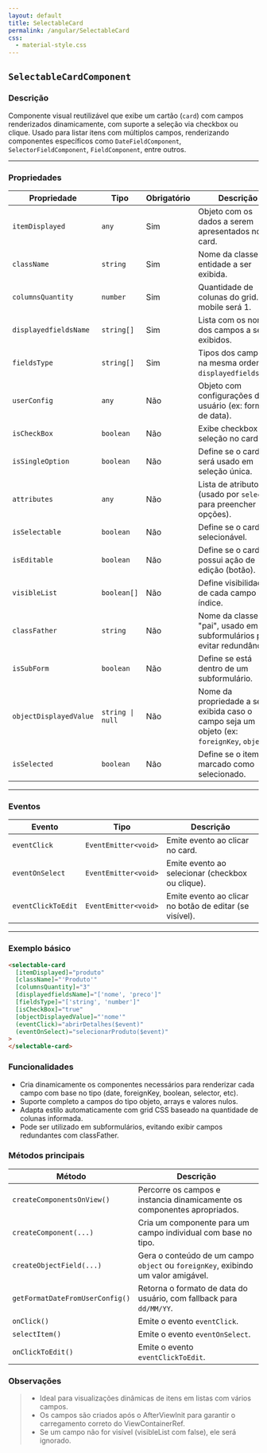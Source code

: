 ```yaml
---
layout: default
title: SelectableCard
permalink: /angular/SelectableCard
css:
  - material-style.css
---
```

## `SelectableCardComponent`

### Descrição

Componente visual reutilizável que exibe um cartão (`card`) com campos renderizados dinamicamente, com suporte a seleção via checkbox ou clique. Usado para listar itens com múltiplos campos, renderizando componentes específicos como `DateFieldComponent`, `SelectorFieldComponent`, `FieldComponent`, entre outros.

---

### Propriedades

| Propriedade            | Tipo             | Obrigatório | Descrição                                                                                   | Exemplo                        |
| ---------------------- | ---------------- | ----------- | ------------------------------------------------------------------------------------------- | ------------------------------ |
| `itemDisplayed`        | `any`            | Sim         | Objeto com os dados a serem apresentados no card.                                           | `{ nome: 'Maria', idade: 44 }` |
| `className`            | `string`         | Sim         | Nome da classe da entidade a ser exibida.                                                   | `'Produto'`                    |
| `columnsQuantity`      | `number`         | Sim         | Quantidade de colunas do grid. Em mobile será 1.                                            | `3`                            |
| `displayedfieldsName`  | `string[]`       | Sim         | Lista com os nomes dos campos a serem exibidos.                                             | `['nome', 'idade']`            |
| `fieldsType`           | `string[]`       | Sim         | Tipos dos campos, na mesma ordem de `displayedfieldsName`.                                  | `['string', 'number']`         |
| `userConfig`           | `any`            | Não         | Objeto com configurações do usuário (ex: formato de data).                                  | `{ dateFormat: 'dd/MM/yyyy' }` |
| `isCheckBox`           | `boolean`        | Não         | Exibe checkbox de seleção no card.                                                          | `true`                         |
| `isSingleOption`       | `boolean`        | Não         | Define se o card será usado em seleção única.                                               | `false`                        |
| `attributes`           | `any`            | Não         | Lista de atributos (usado por `selector` para preencher opções).                            |                                |
| `isSelectable`         | `boolean`        | Não         | Define se o card é selecionável.                                                            | `true`                         |
| `isEditable`           | `boolean`        | Não         | Define se o card possui ação de edição (botão).                                             | `false`                        |
| `visibleList`          | `boolean[]`      | Não         | Define visibilidade de cada campo por índice.                                               | `[true, false, true]`          |
| `classFather`          | `string`         | Não         | Nome da classe "pai", usado em subformulários para evitar redundância.                      | `'Pessoa'`                     |
| `isSubForm`            | `boolean`        | Não         | Define se está dentro de um subformulário.                                                  | `false`                        |
| `objectDisplayedValue` | `string \| null` | Não         | Nome da propriedade a ser exibida caso o campo seja um objeto (ex: `foreignKey`, `object`). | `'nome'`                       |
| `isSelected`           | `boolean`        | Não         | Define se o item está marcado como selecionado.                                             | `false`                        |

---

### Eventos

| Evento             | Tipo                 | Descrição                                               |
| ------------------ | -------------------- | ------------------------------------------------------- |
| `eventClick`       | `EventEmitter<void>` | Emite evento ao clicar no card.                         |
| `eventOnSelect`    | `EventEmitter<void>` | Emite evento ao selecionar (checkbox ou clique).        |
| `eventClickToEdit` | `EventEmitter<void>` | Emite evento ao clicar no botão de editar (se visível). |

---

### Exemplo básico

```html
<selectable-card
  [itemDisplayed]="produto"
  [className]="'Produto'"
  [columnsQuantity]="3"
  [displayedfieldsName]="['nome', 'preco']"
  [fieldsType]="['string', 'number']"
  [isCheckBox]="true"
  [objectDisplayedValue]="'nome'"
  (eventClick)="abrirDetalhes($event)"
  (eventOnSelect)="selecionarProduto($event)"
>
</selectable-card>
```

### Funcionalidades

- Cria dinamicamente os componentes necessários para renderizar cada campo com base no tipo (date, foreignKey, boolean, selector, etc).
- Suporte completo a campos do tipo objeto, arrays e valores nulos.
- Adapta estilo automaticamente com grid CSS baseado na quantidade de colunas informada.
- Pode ser utilizado em subformulários, evitando exibir campos redundantes com classFather.

### Métodos principais

| Método                          | Descrição                                                                         |
| ------------------------------- | --------------------------------------------------------------------------------- |
| `createComponentsOnView()`      | Percorre os campos e instancia dinamicamente os componentes apropriados.          |
| `createComponent(...)`          | Cria um componente para um campo individual com base no tipo.                     |
| `createObjectField(...)`        | Gera o conteúdo de um campo `object` ou `foreignKey`, exibindo um valor amigável. |
| `getFormatDateFromUserConfig()` | Retorna o formato de data do usuário, com fallback para `dd/MM/YY`.               |
| `onClick()`                     | Emite o evento `eventClick`.                                                      |
| `selectItem()`                  | Emite o evento `eventOnSelect`.                                                   |
| `onClickToEdit()`               | Emite o evento `eventClickToEdit`.                                                |

### Observações

> - Ideal para visualizações dinâmicas de itens em listas com vários campos.
> - Os campos são criados após o AfterViewInit para garantir o carregamento correto do ViewContainerRef.
> - Se um campo não for visível (visibleList com false), ele será ignorado.
